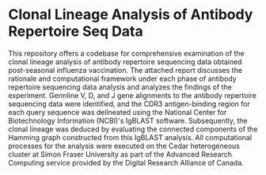 # Clonal Lineage Analysis of Antibody Repertoire Seq Data
This repository offers a codebase for comprehensive examination of the clonal lineage analysis of antibody repertoire sequencing data obtained post-seasonal influenza vaccination. The attached report discusses the rationale and computational framework under each phase of antibody repertoire sequencing data analysis and analyzes the findings of the experiment. Germline V, D, and J gene alignments to the antibody repertoire sequencing data were identified, and the CDR3 antigen-binding region for each query sequence was delineated using the National Center for Biotechnology Information (NCBI)'s IgBLAST software. Subsequently, the clonal lineage was deduced by evaluating the connected components of the Hamming graph constructed from this IgBLAST analysis. All computational processes for the analysis were executed on the Cedar heterogeneous cluster at Simon Fraser University as part of the Advanced Research Computing service provided by the Digital Research Alliance of Canada.
